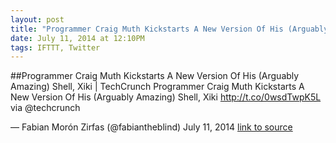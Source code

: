```yaml
---
layout: post
title: "Programmer Craig Muth Kickstarts A New Version Of His (Arguably Amazing) Shell, Xiki | TechCrunch"
date: July 11, 2014 at 12:10PM
tags: IFTTT, Twitter
---
```

##Programmer Craig Muth Kickstarts A New Version Of His (Arguably Amazing) Shell, Xiki | TechCrunch
Programmer Craig Muth Kickstarts A New Version Of His (Arguably Amazing) Shell, Xiki http://t.co/0wsdTwpK5L via @techcrunch

— Fabian Morón Zirfas (@fabiantheblind) July 11, 2014
[link to source](http://ift.tt/1sFXITH) 
